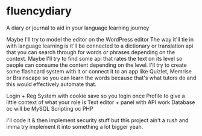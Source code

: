 # fluencydiary
A diary or journal to aid in your language learning journey


Maybe I'll try to model the editor on the WordPress editor
The way it'll tie in with language learning is it'll be connected to a dictionary or translation api that you can search through for words or phrases depending on the context.
Maybe I'll try to find some api that rates the text on its level so people can consume the content depending on the level.
I'll try to create some flashcard system with it or connect it to an app like Quizlet, Memrise or Brainscape so you can learn the words because that's what tutors do and this would effectively automate that.

Login + Reg System with cookie save so you login once
Profile to give a little context of what your role is
Text editor + panel with API work
Database oc will be MySQL
Scripting oc PHP

I'll code it & then implement security stuff but this project ain't a rush and imma try implement it into something a lot bigger yeah.
